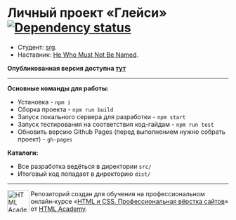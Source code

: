 # Личный проект «Глейси» [![Dependency status][dependency-image]][dependency-url]

* Студент: [srg](https://up.htmlacademy.ru/htmlcss/29/user/1028327).
* Наставник: [He Who Must Not Be Named](https://www.youtube.com/watch?v=dQw4w9WgXcQ).

**Опубликованная версия доступна [тут](https://dreadwood.github.io/gllacy/)**

---

**Основные команды для работы:**

* Установка - `npm i`
* Сборка проекта - `npm run build`
* Запуск локального сервера для разработки - `npm start`
* Запуск тестирования на соответствия код-гайдам - `npm run test`
* Обновить версию Github Pages (перед выполнением нужно собрать проект) - `gh-pages`

**Каталоги:**

* Все разработка ведёться в директории `src/`
* Итоговый код попадает в директорию `dist/`

---

<a href="https://htmlacademy.ru/intensive/htmlcss"><img align="left" width="50" height="50" alt="HTML Academy" src="https://up.htmlacademy.ru/static/img/intensive/htmlcss/logo-for-github-2.png"></a>

Репозиторий создан для обучения на профессиональном онлайн‑курсе «[HTML и CSS. Профессиональная вёрстка сайтов](https://htmlacademy.ru/intensive/htmlcss)» от [HTML Academy](https://htmlacademy.ru).

[dependency-image]: https://david-dm.org/dreadwood/gllacy/dev-status.svg?style=flat-square
[dependency-url]: https://david-dm.org/dreadwood/gllacy?type=dev
